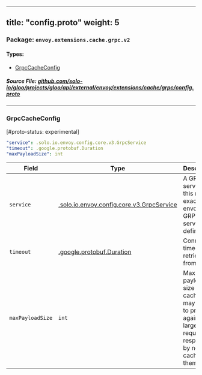 
---
title: "config.proto"
weight: 5
---

<!-- Code generated by solo-kit. DO NOT EDIT. -->


### Package: `envoy.extensions.cache.grpc.v2` 
#### Types:


- [GrpcCacheConfig](#grpccacheconfig)
  



##### Source File: [github.com/solo-io/gloo/projects/gloo/api/external/envoy/extensions/cache/grpc/config.proto](https://github.com/solo-io/gloo/blob/main/projects/gloo/api/external/envoy/extensions/cache/grpc/config.proto)





---
### GrpcCacheConfig

 
[#proto-status: experimental]

```yaml
"service": .solo.io.envoy.config.core.v3.GrpcService
"timeout": .google.protobuf.Duration
"maxPayloadSize": int

```

| Field | Type | Description |
| ----- | ---- | ----------- | 
| `service` | [.solo.io.envoy.config.core.v3.GrpcService](../../../../config/core/v3/grpc_service.proto.sk/#grpcservice) | A GRPC service: this maps exactly to envoy GRPC service defintions. |
| `timeout` | [.google.protobuf.Duration](https://developers.google.com/protocol-buffers/docs/reference/csharp/class/google/protobuf/well-known-types/duration) | Connection timeout for retrieval from cache. |
| `maxPayloadSize` | `int` | Max payload size to cache. This may be set to protect against large requests or responses by not caching them. |





<!-- Start of HubSpot Embed Code -->
<script type="text/javascript" id="hs-script-loader" async defer src="//js.hs-scripts.com/5130874.js"></script>
<!-- End of HubSpot Embed Code -->
